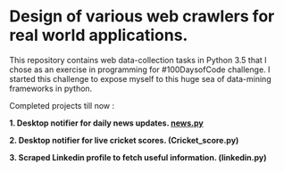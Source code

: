 # Design of various web crawlers for real world applications. 

This repository contains web data-collection tasks in Python 3.5 that I chose as an exercise in programming for #100DaysofCode challenge. I started this challenge to expose myself to this huge sea of data-mining frameworks in python.

Completed projects till now  :

**1. Desktop notifier for daily news updates. [news.py](https://github.com/anshu686/Web_Scraping/blob/master/news.py)**

**2. Desktop notifier for live cricket scores. (Cricket_score.py)**

**3. Scraped Linkedin profile to fetch useful information. (linkedin.py)**

